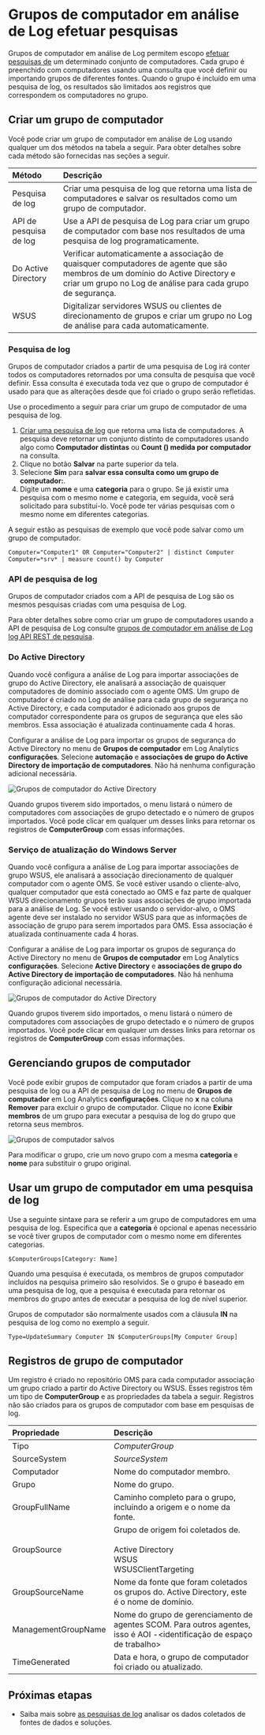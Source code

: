 <properties
    pageTitle="Grupos de computador em análise de Log efetuar pesquisas | Microsoft Azure"
    description="Grupos de computador em análise de Log permitem pesquisas de log de escopo a um conjunto específico de computadores.  Este artigo descreve os diferentes métodos que você pode usar para criar grupos de computador e como usá-las em uma pesquisa de log."
    services="log-analytics"
    documentationCenter=""
    authors="bwren"
    manager="jwhit"
    editor=""/>

<tags
    ms.service="log-analytics"
    ms.workload="na"
    ms.tgt_pltfrm="na"
    ms.devlang="na"
    ms.topic="article"
    ms.date="09/06/2016"
    ms.author="bwren"/>

# <a name="computer-groups-in-log-analytics-log-searches"></a>Grupos de computador em análise de Log efetuar pesquisas
Grupos de computador em análise de Log permitem escopo [efetuar pesquisas de](log-analytics-log-searches.md) um determinado conjunto de computadores.  Cada grupo é preenchido com computadores usando uma consulta que você definir ou importando grupos de diferentes fontes.  Quando o grupo é incluído em uma pesquisa de log, os resultados são limitados aos registros que correspondem os computadores no grupo.

## <a name="creating-a-computer-group"></a>Criar um grupo de computador
Você pode criar um grupo de computador em análise de Log usando qualquer um dos métodos na tabela a seguir.  Para obter detalhes sobre cada método são fornecidas nas seções a seguir. 

| Método | Descrição |
|:---|:---|
| Pesquisa de log       | Criar uma pesquisa de log que retorna uma lista de computadores e salvar os resultados como um grupo de computador. |
| API de pesquisa de log   | Use a API de pesquisa de Log para criar um grupo de computador com base nos resultados de uma pesquisa de log programaticamente. |
| Do Active Directory | Verificar automaticamente a associação de quaisquer computadores de agente que são membros de um domínio do Active Directory e criar um grupo no Log de análise para cada grupo de segurança.
| WSUS              | Digitalizar servidores WSUS ou clientes de direcionamento de grupos e criar um grupo no Log de análise para cada automaticamente. |


### <a name="log-search"></a>Pesquisa de log

Grupos de computador criados a partir de uma pesquisa de Log irá conter todos os computadores retornados por uma consulta de pesquisa que você definir.  Essa consulta é executada toda vez que o grupo de computador é usado para que as alterações desde que foi criado o grupo serão refletidas.

Use o procedimento a seguir para criar um grupo de computador de uma pesquisa de log.

1. [Criar uma pesquisa de log](log-analytics-log-searches.md) que retorna uma lista de computadores.  A pesquisa deve retornar um conjunto distinto de computadores usando algo como **Computador distintas** ou **Count () medida por computador** na consulta.  
2. Clique no botão **Salvar** na parte superior da tela.
3. Selecione **Sim** para **salvar essa consulta como um grupo de computador:**.
4. Digite um **nome** e uma **categoria** para o grupo.  Se já existir uma pesquisa com o mesmo nome e categoria, em seguida, você será solicitado para substituí-lo.  Você pode ter várias pesquisas com o mesmo nome em diferentes categorias. 

A seguir estão as pesquisas de exemplo que você pode salvar como um grupo de computador.

    Computer="Computer1" OR Computer="Computer2" | distinct Computer 
    Computer=*srv* | measure count() by Computer

### <a name="log-search-api"></a>API de pesquisa de log

Grupos de computador criados com a API de pesquisa de Log são os mesmos pesquisas criadas com uma pesquisa de Log.

Para obter detalhes sobre como criar um grupo de computadores usando a API de pesquisa de Log consulte [grupos de computador em análise de Log log API REST de pesquisa](log-analytics-log-search-api.md#computer-groups).

### <a name="active-directory"></a>Do Active Directory

Quando você configura a análise de Log para importar associações de grupo do Active Directory, ele analisará a associação de quaisquer computadores de domínio associado com o agente OMS.  Um grupo de computador é criado no Log de análise para cada grupo de segurança no Active Directory, e cada computador é adicionado aos grupos de computador correspondente para os grupos de segurança que eles são membros.  Essa associação é atualizada continuamente cada 4 horas.  

Configurar a análise de Log para importar os grupos de segurança do Active Directory no menu de **Grupos de computador** em Log Analytics **configurações**.  Selecione **automação** e **associações de grupo do Active Directory de importação de computadores**.  Não há nenhuma configuração adicional necessária.

![Grupos de computador do Active Directory](media/log-analytics-computer-groups/configure-activedirectory.png)

Quando grupos tiverem sido importados, o menu listará o número de computadores com associações de grupo detectado e o número de grupos importados.  Você pode clicar em qualquer um desses links para retornar os registros de **ComputerGroup** com essas informações.

### <a name="windows-server-update-service"></a>Serviço de atualização do Windows Server

Quando você configura a análise de Log para importar associações de grupo WSUS, ele analisará a associação direcionamento de qualquer computador com o agente OMS.  Se você estiver usando o cliente-alvo, qualquer computador que está conectado ao OMS e faz parte de qualquer WSUS direcionamento grupos terão suas associações de grupo importada para a análise de Log. Se você estiver usando o servidor-alvo, o OMS agente deve ser instalado no servidor WSUS para que as informações de associação de grupo para serem importados para OMS.  Essa associação é atualizada continuamente cada 4 horas. 

Configurar a análise de Log para importar os grupos de segurança do Active Directory no menu de **Grupos de computador** em Log Analytics **configurações**.  Selecione **Active Directory** e **associações de grupo do Active Directory de importação de computadores**.  Não há nenhuma configuração adicional necessária.

![Grupos de computador do Active Directory](media/log-analytics-computer-groups/configure-wsus.png)

Quando grupos tiverem sido importados, o menu listará o número de computadores com associações de grupo detectado e o número de grupos importados.  Você pode clicar em qualquer um desses links para retornar os registros de **ComputerGroup** com essas informações.

## <a name="managing-computer-groups"></a>Gerenciando grupos de computador

Você pode exibir grupos de computador que foram criados a partir de uma pesquisa de log ou a API de pesquisa de Log no menu de **Grupos de computador** em Log Analytics **configurações**.  Clique no **x** na coluna **Remover** para excluir o grupo de computador.  Clique no ícone **Exibir membros** de um grupo para executar a pesquisa de log do grupo que retorna seus membros. 

![Grupos de computador salvos](media/log-analytics-computer-groups/configure-saved.png)

Para modificar o grupo, crie um novo grupo com a mesma **categoria** e **nome** para substituir o grupo original.

## <a name="using-a-computer-group-in-a-log-search"></a>Usar um grupo de computador em uma pesquisa de log
Use a seguinte sintaxe para se referir a um grupo de computadores em uma pesquisa de log.  Especifica que a **categoria** é opcional e apenas necessário se você tiver grupos de computador com o mesmo nome em diferentes categorias. 

    $ComputerGroups[Category: Name]

Quando uma pesquisa é executada, os membros de grupos computador incluídos na pesquisa primeiro são resolvidos.  Se o grupo é baseado em uma pesquisa de log, que a pesquisa é executada para retornar os membros do grupo antes de executar a pesquisa de log de nível superior.

Grupos de computador são normalmente usados com a cláusula **IN** na pesquisa de log como no exemplo a seguir.

    Type=UpdateSummary Computer IN $ComputerGroups[My Computer Group]

## <a name="computer-group-records"></a>Registros de grupo de computador

Um registro é criado no repositório OMS para cada computador associação um grupo criado a partir do Active Directory ou WSUS.  Esses registros têm um tipo de **ComputerGroup** e as propriedades da tabela a seguir.  Registros não são criados para os grupos de computador com base em pesquisas de log.

| Propriedade | Descrição |
|:--|:--|
| Tipo                | *ComputerGroup* |
| SourceSystem        | *SourceSystem*  |
| Computador            | Nome do computador membro. |
| Grupo               | Nome do grupo. |
| GroupFullName       | Caminho completo para o grupo, incluindo a origem e o nome da fonte.
| GroupSource         | Grupo de origem foi coletados de. <br><br>Active Directory<br>WSUS<br>WSUSClientTargeting |
| GroupSourceName     | Nome da fonte que foram coletados os grupos do.  Active Directory, este é o nome de domínio. |
| ManagementGroupName | Nome do grupo de gerenciamento de agentes SCOM.  Para outros agentes, isso é AOI -\<identificação de espaço de trabalho\> |
| TimeGenerated       | Data e hora, o grupo de computador foi criado ou atualizado. |



## <a name="next-steps"></a>Próximas etapas

- Saiba mais sobre [as pesquisas de log](log-analytics-log-searches.md) analisar os dados coletados de fontes de dados e soluções.  